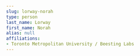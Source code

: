 ```yaml
---
slug: lorway-norah
type: person
last_name: Lorway
first_name: Norah
alias: null
affiliations:
- Toronto Metropolitan University / Beesting Labs
---
```


